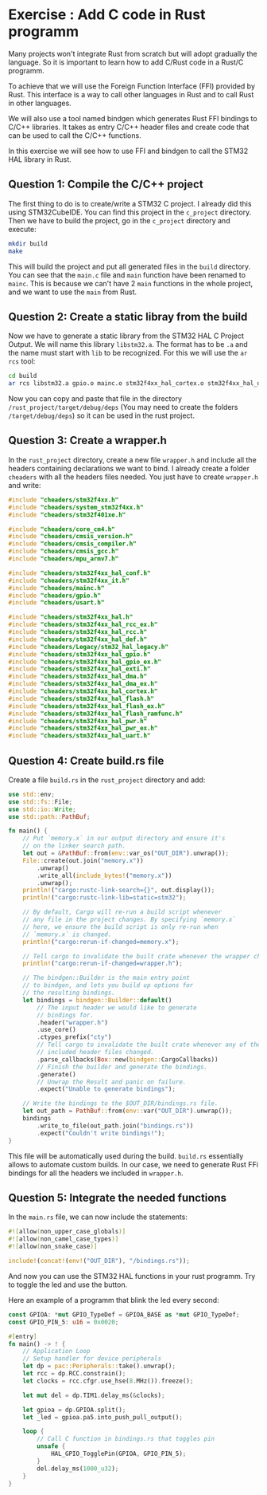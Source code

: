 # Exercise : Add C code in Rust programm

Many projects won't integrate Rust from scratch but will adopt gradually the language.
So it is important to learn how to add C/Rust code in a Rust/C programm.

To achieve that we will use the Foreign Function Interface (FFI) provided by Rust.
This interface is a way to call other languages in Rust and to call Rust in other languages.

We will also use a tool named bindgen which generates Rust FFI bindings to C/C++ libraries.
It takes as entry C/C++ header files and create code that can be used to call the C/C++ functions.

In this exercise we will see how to use FFI and bindgen to call the STM32 HAL library in Rust.

## Question 1: Compile the C/C++ project

The first thing to do is to create/write a STM32 C project.
I already did this using STM32CubeIDE.
You can find this project in the `c_project` directory.
Then we have to build the project, go in the `c_project` directory and execute:

```sh
mkdir build
make
```

This will build the project and put all generated files in the `build` directory.
You can see that the `main.c` file and `main` function have been renamed to `mainc`.
This is because we can't have 2 `main` functions in the whole project, and we want to use the `main` from Rust.

## Question 2: Create a static libray from the build

Now we have to generate a static library from the STM32 HAL C Project Output.
We will name this library `libstm32.a`.
The format has to be `.a` and the name must start with `lib` to be recognized.
For this we will use the `ar rcs` tool:

```sh
cd build
ar rcs libstm32.a gpio.o mainc.o stm32f4xx_hal_cortex.o stm32f4xx_hal_dma.o stm32f4xx_hal_dma_ex.o stm32f4xx_hal_exti.o stm32f4xx_hal_flash_ex.o stm32f4xx_hal_flash.o stm32f4xx_hal_gpio.o stm32f4xx_hal_msp.o stm32f4xx_hal_pwr.o stm32f4xx_hal_pwr_ex.o stm32f4xx_hal_rcc.o stm32f4xx_hal_rcc_ex.o stm32f4xx_hal_tim.o stm32f4xx_hal_tim_ex.o stm32f4xx_hal_uart.o stm32f4xx_it.o system_stm32f4xx.o usart.o stm32f4xx_hal.o
```

Now you can copy and paste that file in the directory `/rust_project/target/debug/deps` (You may need to create the folders `/target/debug/deps`) so it can be used in the rust project.


## Question 3: Create a wrapper.h

In the `rust_project` directory, create a new file `wrapper.h` and include all the headers containing declarations we want to bind.
I already create a folder `cheaders` with all the headers files needed.
You just have to create `wrapper.h` and write:

```c
#include "cheaders/stm32f4xx.h"
#include "cheaders/system_stm32f4xx.h"
#include "cheaders/stm32f401xe.h"

#include "cheaders/core_cm4.h"
#include "cheaders/cmsis_version.h"
#include "cheaders/cmsis_compiler.h"
#include "cheaders/cmsis_gcc.h"
#include "cheaders/mpu_armv7.h"

#include "cheaders/stm32f4xx_hal_conf.h"
#include "cheaders/stm32f4xx_it.h"
#include "cheaders/mainc.h"
#include "cheaders/gpio.h"
#include "cheaders/usart.h"

#include "cheaders/stm32f4xx_hal.h"
#include "cheaders/stm32f4xx_hal_rcc_ex.h"
#include "cheaders/stm32f4xx_hal_rcc.h"
#include "cheaders/stm32f4xx_hal_def.h"
#include "cheaders/Legacy/stm32_hal_legacy.h"
#include "cheaders/stm32f4xx_hal_gpio.h"
#include "cheaders/stm32f4xx_hal_gpio_ex.h"
#include "cheaders/stm32f4xx_hal_exti.h"
#include "cheaders/stm32f4xx_hal_dma.h"
#include "cheaders/stm32f4xx_hal_dma_ex.h"
#include "cheaders/stm32f4xx_hal_cortex.h"
#include "cheaders/stm32f4xx_hal_flash.h"
#include "cheaders/stm32f4xx_hal_flash_ex.h"
#include "cheaders/stm32f4xx_hal_flash_ramfunc.h"
#include "cheaders/stm32f4xx_hal_pwr.h"
#include "cheaders/stm32f4xx_hal_pwr_ex.h"
#include "cheaders/stm32f4xx_hal_uart.h"
```

## Question 4: Create build.rs file

Create a file `build.rs` in the `rust_project` directory and add:

```rust
use std::env;
use std::fs::File;
use std::io::Write;
use std::path::PathBuf;

fn main() {
    // Put `memory.x` in our output directory and ensure it's
    // on the linker search path.
    let out = &PathBuf::from(env::var_os("OUT_DIR").unwrap());
    File::create(out.join("memory.x"))
        .unwrap()
        .write_all(include_bytes!("memory.x"))
        .unwrap();
    println!("cargo:rustc-link-search={}", out.display());
    println!("cargo:rustc-link-lib=static=stm32");

    // By default, Cargo will re-run a build script whenever
    // any file in the project changes. By specifying `memory.x`
    // here, we ensure the build script is only re-run when
    // `memory.x` is changed.
    println!("cargo:rerun-if-changed=memory.x");

    // Tell cargo to invalidate the built crate whenever the wrapper changes
    println!("cargo:rerun-if-changed=wrapper.h");

    // The bindgen::Builder is the main entry point
    // to bindgen, and lets you build up options for
    // the resulting bindings.
    let bindings = bindgen::Builder::default()
        // The input header we would like to generate
        // bindings for.
        .header("wrapper.h")
        .use_core()
        .ctypes_prefix("cty")
        // Tell cargo to invalidate the built crate whenever any of the
        // included header files changed.
        .parse_callbacks(Box::new(bindgen::CargoCallbacks))
        // Finish the builder and generate the bindings.
        .generate()
        // Unwrap the Result and panic on failure.
        .expect("Unable to generate bindings");

    // Write the bindings to the $OUT_DIR/bindings.rs file.
    let out_path = PathBuf::from(env::var("OUT_DIR").unwrap());
    bindings
        .write_to_file(out_path.join("bindings.rs"))
        .expect("Couldn't write bindings!");
}
```

This file will be automatically used during the build.
`build.rs` essentially allows to automate custom builds.
In our case, we need to generate Rust FFi bindings for all the headers we included in `wrapper.h`.

## Question 5: Integrate the needed functions

In the `main.rs` file, we can now include the statements:

```rust
#![allow(non_upper_case_globals)]
#![allow(non_camel_case_types)]
#![allow(non_snake_case)]

include!(concat!(env!("OUT_DIR"), "/bindings.rs")); 
```

And now you can use the STM32 HAL functions in your rust programm.
Try to toggle the led and use the button.

Here an example of a programm that blink the led every second:

```rust
const GPIOA: *mut GPIO_TypeDef = GPIOA_BASE as *mut GPIO_TypeDef;
const GPIO_PIN_5: u16 = 0x0020;

#[entry]
fn main() -> ! {
    // Application Loop
    // Setup handler for device peripherals
    let dp = pac::Peripherals::take().unwrap();
    let rcc = dp.RCC.constrain();
    let clocks = rcc.cfgr.use_hse(8.MHz()).freeze();

    let mut del = dp.TIM1.delay_ms(&clocks);

    let gpioa = dp.GPIOA.split();
    let _led = gpioa.pa5.into_push_pull_output();

    loop {
        // Call C function in bindings.rs that toggles pin
        unsafe {
            HAL_GPIO_TogglePin(GPIOA, GPIO_PIN_5);
        }
        del.delay_ms(1000_u32);
    }
}
```
